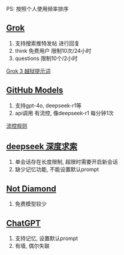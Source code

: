 PS: 按照个人使用频率排序

## [Grok](https://x.com/i/grok)

1. 支持搜索推特发帖 进行回复
2. think 免费用户 限制10次/24小时
3. questions  限制10个/2小时

[Grok 3 越狱提示词](https://baoyu.io/blog/grok-3-jailbreak-prompts-cn)

## [GitHub Models](https://github.com/marketplace/models) 

1. 支持gpt-4o, deepseek-r1等
2. api调用 有流控, 像deepseek-r1 每分钟1次

[流控规则](https://docs.github.com/en/github-models/prototyping-with-ai-models#rate-limits)

## [deepseek 深度求索](https://chat.deepseek.com/) 

1. 单会话存在长度限制, 超限时需要开启新会话
2. 缺少记忆功能, 不能设置默认prompt

## [Not Diamond](https://chat.notdiamond.ai/)

1. 免费模型较少

## [ChatGPT](https://chatgpt.com/)

1. 支持记忆, 设置默认prompt
2. 有墙, 偶尔失联